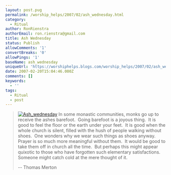 ```yaml
---
layout: post.pug
permalink: /worship_helps/2007/02/ash_wednesday.html 
category:
  - Ritual
author: RonRienstra
authorEmail: ron.rienstra@gmail.com
title: Ash Wednesday
status: Publish
allowComments: '1'
convertBreaks: '0'
allowPings: '1'
baseName: ash_wednesday
uniqueUrl: 'https://worshiphelps.blogs.com/worship_helps/2007/02/ash_wednesday.html '
date: 2007-02-20T15:04:46.000Z
comments: []
keywords:
  - ''
tags:
  - Ritual
  - post
---
```

> [![Ash_wednesday](https://worshiphelps.blogs.com/worship_helps/images/ash_wednesday.jpg "Ash_wednesday")](http://worshiphelps.blogs.com/.shared/image.html?/photos/uncategorized/ash_wednesday.jpg) In some monastic communities, monks go up to receive the ashes barefoot.  Going barefoot is a joyous thing.  It is good to feel the floor or the earth under your feet.  It is good when the whole church is silent, filled with the hush of people walking without shoes.  One wonders why we wear such things as shoes anyway.  Prayer is so much more meaningful without them.  It would be good to take them off in church all the time.  But perhaps this might appear quixotic to those who have forgotten such elementary satisfactions.  Someone might catch cold at the mere thought of it.
> 
> \-- Thomas Merton
